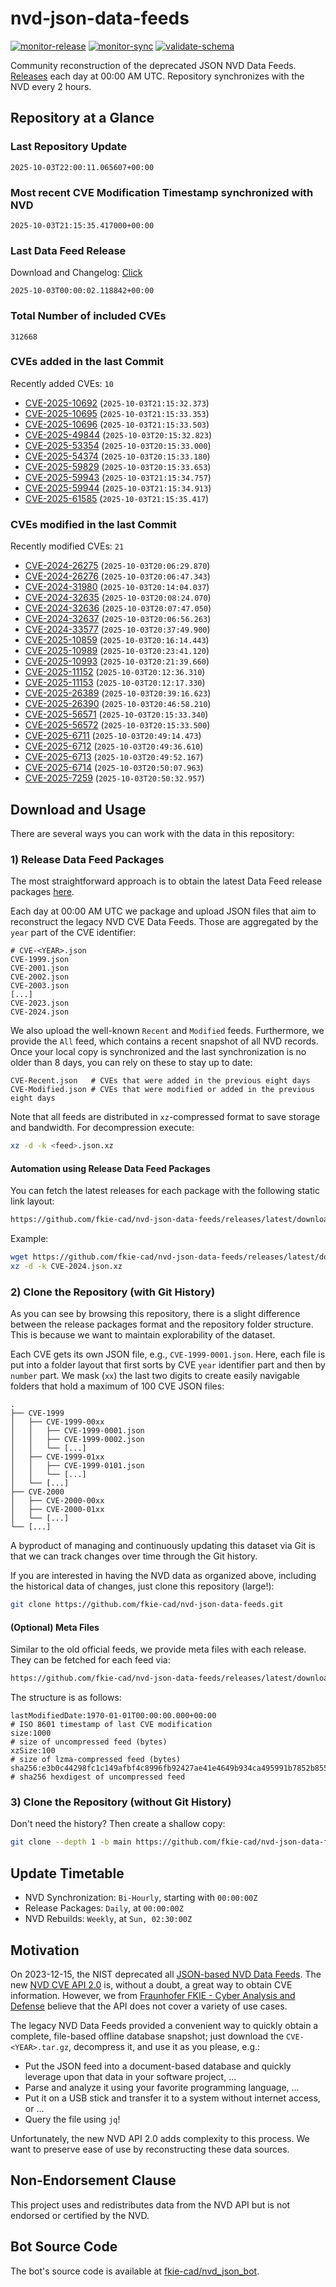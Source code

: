 # nvd-json-data-feeds

[![monitor-release](https://github.com/fkie-cad/nvd-json-data-feeds/actions/workflows/monitor_release.yml/badge.svg)](https://github.com/fkie-cad/nvd-json-data-feeds/actions/workflows/monitor_release.yml)
[![monitor-sync](https://github.com/fkie-cad/nvd-json-data-feeds/actions/workflows/monitor_sync.yml/badge.svg)](https://github.com/fkie-cad/nvd-json-data-feeds/actions/workflows/monitor_sync.yml)
[![validate-schema](https://github.com/fkie-cad/nvd-json-data-feeds/actions/workflows/validate_schema.yml/badge.svg)](https://github.com/fkie-cad/nvd-json-data-feeds/actions/workflows/validate_schema.yml)

Community reconstruction of the deprecated JSON NVD Data Feeds.
[Releases](https://github.com/fkie-cad/nvd-json-data-feeds/releases/latest) each day at 00:00 AM UTC.
Repository synchronizes with the NVD every 2 hours.

## Repository at a Glance

### Last Repository Update

```plain
2025-10-03T22:00:11.065607+00:00
```

### Most recent CVE Modification Timestamp synchronized with NVD

```plain
2025-10-03T21:15:35.417000+00:00
```

### Last Data Feed Release

Download and Changelog: [Click](https://github.com/fkie-cad/nvd-json-data-feeds/releases/latest)

```plain
2025-10-03T00:00:02.118842+00:00
```

### Total Number of included CVEs

```plain
312668
```

### CVEs added in the last Commit

Recently added CVEs: `10`

- [CVE-2025-10692](CVE-2025/CVE-2025-106xx/CVE-2025-10692.json) (`2025-10-03T21:15:32.373`)
- [CVE-2025-10695](CVE-2025/CVE-2025-106xx/CVE-2025-10695.json) (`2025-10-03T21:15:33.353`)
- [CVE-2025-10696](CVE-2025/CVE-2025-106xx/CVE-2025-10696.json) (`2025-10-03T21:15:33.503`)
- [CVE-2025-49844](CVE-2025/CVE-2025-498xx/CVE-2025-49844.json) (`2025-10-03T20:15:32.823`)
- [CVE-2025-53354](CVE-2025/CVE-2025-533xx/CVE-2025-53354.json) (`2025-10-03T20:15:33.000`)
- [CVE-2025-54374](CVE-2025/CVE-2025-543xx/CVE-2025-54374.json) (`2025-10-03T20:15:33.180`)
- [CVE-2025-59829](CVE-2025/CVE-2025-598xx/CVE-2025-59829.json) (`2025-10-03T20:15:33.653`)
- [CVE-2025-59943](CVE-2025/CVE-2025-599xx/CVE-2025-59943.json) (`2025-10-03T21:15:34.757`)
- [CVE-2025-59944](CVE-2025/CVE-2025-599xx/CVE-2025-59944.json) (`2025-10-03T21:15:34.913`)
- [CVE-2025-61585](CVE-2025/CVE-2025-615xx/CVE-2025-61585.json) (`2025-10-03T21:15:35.417`)


### CVEs modified in the last Commit

Recently modified CVEs: `21`

- [CVE-2024-26275](CVE-2024/CVE-2024-262xx/CVE-2024-26275.json) (`2025-10-03T20:06:29.870`)
- [CVE-2024-26276](CVE-2024/CVE-2024-262xx/CVE-2024-26276.json) (`2025-10-03T20:06:47.343`)
- [CVE-2024-31980](CVE-2024/CVE-2024-319xx/CVE-2024-31980.json) (`2025-10-03T20:14:04.037`)
- [CVE-2024-32635](CVE-2024/CVE-2024-326xx/CVE-2024-32635.json) (`2025-10-03T20:08:24.070`)
- [CVE-2024-32636](CVE-2024/CVE-2024-326xx/CVE-2024-32636.json) (`2025-10-03T20:07:47.050`)
- [CVE-2024-32637](CVE-2024/CVE-2024-326xx/CVE-2024-32637.json) (`2025-10-03T20:06:56.263`)
- [CVE-2024-33577](CVE-2024/CVE-2024-335xx/CVE-2024-33577.json) (`2025-10-03T20:37:49.900`)
- [CVE-2025-10859](CVE-2025/CVE-2025-108xx/CVE-2025-10859.json) (`2025-10-03T20:16:14.443`)
- [CVE-2025-10989](CVE-2025/CVE-2025-109xx/CVE-2025-10989.json) (`2025-10-03T20:23:41.120`)
- [CVE-2025-10993](CVE-2025/CVE-2025-109xx/CVE-2025-10993.json) (`2025-10-03T20:21:39.660`)
- [CVE-2025-11152](CVE-2025/CVE-2025-111xx/CVE-2025-11152.json) (`2025-10-03T20:12:36.310`)
- [CVE-2025-11153](CVE-2025/CVE-2025-111xx/CVE-2025-11153.json) (`2025-10-03T20:12:17.330`)
- [CVE-2025-26389](CVE-2025/CVE-2025-263xx/CVE-2025-26389.json) (`2025-10-03T20:39:16.623`)
- [CVE-2025-26390](CVE-2025/CVE-2025-263xx/CVE-2025-26390.json) (`2025-10-03T20:46:58.210`)
- [CVE-2025-56571](CVE-2025/CVE-2025-565xx/CVE-2025-56571.json) (`2025-10-03T20:15:33.340`)
- [CVE-2025-56572](CVE-2025/CVE-2025-565xx/CVE-2025-56572.json) (`2025-10-03T20:15:33.500`)
- [CVE-2025-6711](CVE-2025/CVE-2025-67xx/CVE-2025-6711.json) (`2025-10-03T20:49:14.473`)
- [CVE-2025-6712](CVE-2025/CVE-2025-67xx/CVE-2025-6712.json) (`2025-10-03T20:49:36.610`)
- [CVE-2025-6713](CVE-2025/CVE-2025-67xx/CVE-2025-6713.json) (`2025-10-03T20:49:52.167`)
- [CVE-2025-6714](CVE-2025/CVE-2025-67xx/CVE-2025-6714.json) (`2025-10-03T20:50:07.963`)
- [CVE-2025-7259](CVE-2025/CVE-2025-72xx/CVE-2025-7259.json) (`2025-10-03T20:50:32.957`)


## Download and Usage

There are several ways you can work with the data in this repository:

### 1) Release Data Feed Packages

The most straightforward approach is to obtain the latest Data Feed release packages [here](https://github.com/fkie-cad/nvd-json-data-feeds/releases/latest).

Each day at 00:00 AM UTC we package and upload JSON files that aim to reconstruct the legacy NVD CVE Data Feeds.
Those are aggregated by the `year` part of the CVE identifier:

```
# CVE-<YEAR>.json
CVE-1999.json
CVE-2001.json
CVE-2002.json
CVE-2003.json
[...]
CVE-2023.json
CVE-2024.json
```

We also upload the well-known `Recent` and `Modified` feeds.
Furthermore, we provide the `All` feed, which contains a recent snapshot of all NVD records.
Once your local copy is synchronized and the last synchronization is no older than 8 days, you can rely on these to stay up to date:

```plain
CVE-Recent.json   # CVEs that were added in the previous eight days
CVE-Modified.json # CVEs that were modified or added in the previous eight days
```

Note that all feeds are distributed in `xz`-compressed format to save storage and bandwidth.
For decompression execute:

```sh
xz -d -k <feed>.json.xz
```

#### Automation using Release Data Feed Packages

You can fetch the latest releases for each package with the following static link layout:

```sh
https://github.com/fkie-cad/nvd-json-data-feeds/releases/latest/download/CVE-<YEAR>.json.xz
```

Example:

```sh
wget https://github.com/fkie-cad/nvd-json-data-feeds/releases/latest/download/CVE-2024.json.xz
xz -d -k CVE-2024.json.xz
```

### 2) Clone the Repository (with Git History)

As you can see by browsing this repository, there is a slight difference between the release packages format and the repository folder structure.
This is because we want to maintain explorability of the dataset.

Each CVE gets its own JSON file, e.g., `CVE-1999-0001.json`.
Here, each file is put into a folder layout that first sorts by CVE `year` identifier part and then by `number` part.
We mask (`xx`) the last two digits to create easily navigable folders that hold a maximum of 100 CVE JSON files:

```plain
.
├── CVE-1999
│   ├── CVE-1999-00xx
│   │   ├── CVE-1999-0001.json
│   │   ├── CVE-1999-0002.json
│   │   └── [...]
│   ├── CVE-1999-01xx
│   │   ├── CVE-1999-0101.json
│   │   └── [...]
│   └── [...]
├── CVE-2000
│   ├── CVE-2000-00xx
│   ├── CVE-2000-01xx
│   └── [...]
└── [...]
```

A byproduct of managing and continuously updating this dataset via Git is that we can track changes over time through the Git history.

If you are interested in having the NVD data as organized above, including the historical data of changes, just clone this repository (large!):

```sh
git clone https://github.com/fkie-cad/nvd-json-data-feeds.git
```

#### (Optional) Meta Files

Similar to the old official feeds, we provide meta files with each release. They can be fetched for each feed via:

```sh
https://github.com/fkie-cad/nvd-json-data-feeds/releases/latest/download/CVE-<YEAR>.meta
```

The structure is as follows:

```plain
lastModifiedDate:1970-01-01T00:00:00.000+00:00                          # ISO 8601 timestamp of last CVE modification
size:1000                                                               # size of uncompressed feed (bytes)
xzSize:100                                                              # size of lzma-compressed feed (bytes)
sha256:e3b0c44298fc1c149afbf4c8996fb92427ae41e4649b934ca495991b7852b855 # sha256 hexdigest of uncompressed feed
```

### 3) Clone the Repository (without Git History)

Don't need the history? Then create a shallow copy:

```sh
git clone --depth 1 -b main https://github.com/fkie-cad/nvd-json-data-feeds.git
```


## Update Timetable

* NVD Synchronization: `Bi-Hourly`, starting with `00:00:00Z`
* Release Packages: `Daily`, at `00:00:00Z`
* NVD Rebuilds: `Weekly`, at `Sun, 02:30:00Z`


## Motivation

On 2023-12-15, the NIST deprecated all [JSON-based NVD Data Feeds](https://nvd.nist.gov/vuln/data-feeds#divRetirementBanner-1).
The new [NVD CVE API 2.0](https://nvd.nist.gov/developers/vulnerabilities) is, without a doubt, a great way to obtain CVE information.
However, we from [Fraunhofer FKIE - Cyber Analysis and Defense](https://www.fkie.fraunhofer.de/en/departments/cad.html) believe that the API does not cover a variety of use cases.

The legacy NVD Data Feeds provided a convenient way to quickly obtain a complete, file-based offline database snapshot; just download the `CVE-<YEAR>.tar.gz`, decompress it, and use it as you please, e.g.:

- Put the JSON feed into a document-based database and quickly leverage upon that data in your software project, ...
- Parse and analyze it using your favorite programming language, ...
- Put it on a USB stick and transfer it to a system without internet access, or ...
- Query the file using `jq`!

Unfortunately, the new NVD API 2.0 adds complexity to this process.
We want to preserve ease of use by reconstructing these data sources.

## Non-Endorsement Clause

This project uses and redistributes data from the NVD API but is not endorsed or certified by the NVD.

## Bot Source Code

The bot's source code is available at [fkie-cad/nvd\_json\_bot](https://github.com/fkie-cad/nvd_json_bot).